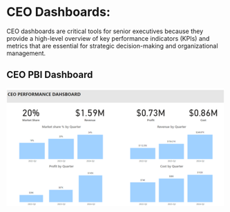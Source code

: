 # CEO Dashboards:
CEO dashboards are critical tools for senior executives because they provide a high-level overview of key performance indicators (KPIs) and metrics that are essential for strategic decision-making and organizational management. 

## CEO PBI Dashboard
![test](CEO_PBI_Dashboard.png)

